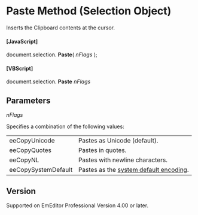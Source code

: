 # Paste Method (Selection Object)

Inserts the Clipboard contents at the cursor.

#### \[JavaScript\]

document.selection. **Paste**( _nFlags_ );

#### \[VBScript\]

document.selection. **Paste** _nFlags_

## Parameters

_nFlags_

Specifies a combination of the following values:

|     |     |
| --- | --- |
| eeCopyUnicode | Pastes as Unicode (default). |
| eeCopyQuotes | Pastes in quotes. |
| eeCopyNL | Pastes with newline characters. |
| eeCopySystemDefault | Pastes as the [system default encoding](../../glossary/index). |

## Version

Supported on EmEditor Professional Version 4.00 or later.